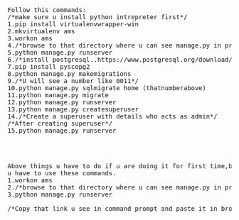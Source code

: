 <pre>
Follow this commands:
/*make sure u install python intrepreter first*/
1.pip install virtualenvwrapper-win
2.mkvirtualenv ams
3.workon ams
4./*browse to that directory where u can see manage.py in project*/
5.python manage.py runserver
6./*install postgresql..https://www.postgresql.org/download/ and pgadmin4...https://www.pgadmin.org/download/*/
7.pip install pyscopg2
8.python manage.py makemigrations
9./*U will see a number like 0011*/
10.python manage.py sqlmigrate home (thatnumberabove)
11.python manage.py migrate
12.python manage.py runserver
13.python manage.py createsuperuser
14./*Create a superuser with details who acts as admin*/
/*After creating superuser*/
15.python manage.py runserver




Above things u have to do if u are doing it for first time,but later
u have to use these commands.
1.workon ams
2./*browse to that directory where u can see manage.py in project*/
3.python manage.py runserver

/*Copy that link u see in command prompt and paste it in browser*/
							




</pre>